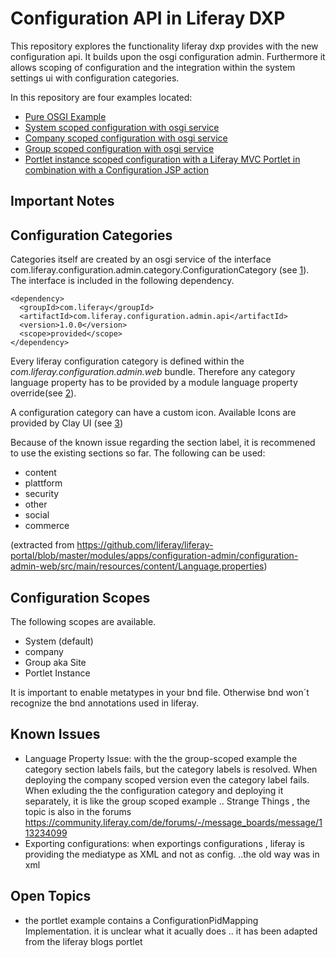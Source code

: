 # Configuration API in Liferay DXP
This repository explores the functionality liferay dxp provides with the new configuration api. It builds upon the osgi configuration admin. Furthermore it allows scoping of configuration and the integration within the system settings ui with configuration categories.

In this repository are four examples located:
* [Pure OSGI Example](/osgi-core-annotation/README.md)
* [System scoped configuration with osgi service](/liferay-scoped-system/README.md)
* [Company scoped configuration with osgi service](/liferay-scoped-company/README.md)
* [Group scoped configuration with osgi service](/liferay-scoped-group/README.md)
* [Portlet instance scoped configuration with a Liferay MVC Portlet in combination with a Configuration JSP action ](/liferay-scoped-portlet-instance/README.md)

## Important Notes 

## Configuration Categories
Categories itself are created by an osgi service of the interface com.liferay.configuration.admin.category.ConfigurationCategory (see [1]).
The interface is included in the following dependency.

```
<dependency>
  <groupId>com.liferay</groupId>
  <artifactId>com.liferay.configuration.admin.api</artifactId>
  <version>1.0.0</version>
  <scope>provided</scope>
</dependency>
```

Every liferay configuration category is defined within the *com.liferay.configuration.admin.web* bundle. Therefore any category language property has to be provided by a module language property override(see [2]).

A configuration category can have a custom icon. Available Icons are provided by Clay UI (see [3])

Because of the known issue regarding the section label, it is recommened to use the existing sections so far. The following can be used:

* content
* plattform
* security
* other
* social
* commerce

(extracted from https://github.com/liferay/liferay-portal/blob/master/modules/apps/configuration-admin/configuration-admin-web/src/main/resources/content/Language.properties)


## Configuration Scopes

The following scopes are available.

* System (default)
* company
* Group aka Site 
* Portlet Instance

It is important to enable metatypes in your bnd file. Otherwise bnd won´t recognize the bnd annotations used in liferay.

## Known Issues

* Language Property Issue: with the the group-scoped example the category section labels fails, but the category labels is resolved. When deploying the company scoped version even the category label fails. When exluding the the configuration category and deploying it separately, it is like the group scoped example .. Strange Things  , the topic is  also in the forums https://community.liferay.com/de/forums/-/message_boards/message/113234099
* Exporting configurations: when exportings configurations , liferay is providing the mediatype as XML and not as config. ..the old way was in xml

## Open Topics
*  the portlet example contains a ConfigurationPidMapping Implementation. it is unclear what it acually does .. it has been adapted from the liferay blogs portlet

[1]: https://dev.liferay.com/develop/tutorials/-/knowledge_base/7-1/categorizing-the-configuration  "Creating Configuration Categories"

[2]: https://dev.liferay.com/develop/tutorials/-/knowledge_base/7-1/overriding-a-modules-language-keys  "OVERRIDING A MODULE’S LANGUAGE KEYS"

[3]: https://clayui.com/docs/components/icons.html  "Clay UI Icons"

[4]: https://github.com/liferay/liferay-portal/blob/master/modules/apps/configuration-admin/configuration-admin-api/src/main/java/com/liferay/configuration/admin/category/ConfigurationCategory.java  "ConfigurationCategory"





